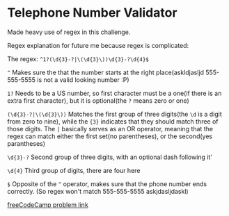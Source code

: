 # Telephone Number Validator

Made heavy use of regex in this challenge.

Regex explanation for future me because regex is complicated:

The regex: `^1?(\d{3}-?|\(\d{3}\))\d{3}-?\d{4}$`

`^` Makes sure the that the number starts at the right place(askldjasljd 555-555-5555 is not a valid looking number :P)

`1?` Needs to be a US number, so first character must be a one(if there is an extra first character), but it is optional(the `?` means zero or one)

`(\d{3}-?|\(\d{3}\))` Matches the first group of three digits(the `\d` is a digit from zero to nine), while the `{3}` indicates that they should match three of those digits. The `|` basically serves as an OR operator, meaning that the regex can match either the first set(no parentheses), or the second(yes parantheses)

`\d{3}-?` Second group of three digits, with an optional dash following it'

`\d{4}` Third group of digits, there are four here

`$` Opposite of the `^` operator, makes sure that the phone number ends correctly. (So regex won't match 555-555-5555 askjdasljdaskl)

[freeCodeCamp problem link](https://www.freecodecamp.org/learn/javascript-algorithms-and-data-structures/javascript-algorithms-and-data-structures-projects/telephone-number-validator)
